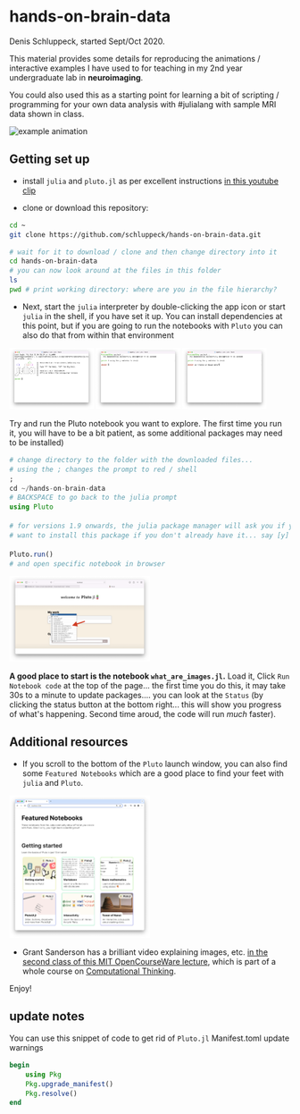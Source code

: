 # hands-on-brain-data

Denis Schluppeck, started Sept/Oct 2020.

This material provides some details for reproducing the animations / interactive examples I have used to for teaching in my 2nd year undergraduate lab in **neuroimaging**. 

You could also used this as a starting point for learning a bit of scripting / programming for your  own data analysis with #julialang with sample MRI data shown in class.

<img src="julia-gif.gif" alt="example animation"> 

## Getting set up

- install `julia` and `pluto.jl` as per excellent instructions [in this youtube clip](https://www.youtube.com/watch?v=OOjKEgbt8AI&list=PLP8iPy9hna6Q2Kr16aWPOKE0dz9OnsnIJ&index=21&t=204s)

- clone or download this repository:
```bash
cd ~
git clone https://github.com/schluppeck/hands-on-brain-data.git
```
```bash
# wait for it to download / clone and then change directory into it
cd hands-on-brain-data
# you can now look around at the files in this folder
ls
pwd # print working directory: where are you in the file hierarchy?
```

- Next, start the `julia` interpreter by double-clicking the app icon or start `julia` in the shell, if you have set it up. You can install dependencies at this point, but if you are going to run the notebooks with `Pluto` you can also do that from within that environment

<img src="./julia.png" width="30%"/> <img src="./julia-shell.png" width="30%"/>  <img src="./julia-cd.png" width="30%"/>

Try and run the Pluto notebook you want to explore. The first time you run it, you will have to be a bit patient, as some additional packages may need to be installed)

```julia
# change directory to the folder with the downloaded files...
# using the ; changes the prompt to red / shell
;  
cd ~/hands-on-brain-data
# BACKSPACE to go back to the julia prompt
using Pluto

# for versions 1.9 onwards, the julia package manager will ask you if you
# want to install this package if you don't already have it... say [y]

Pluto.run()
# and open specific notebook in browser
```

<img src="./pluto-notebook.png" width="50%"/>

**A good place to start is the notebook `what_are_images.jl`.** Load it, Click `Run Notebook code` at the top of the page... the first time you do this, it may take 30s to a minute to update packages.... you can look at the `Status` (by clicking the status button at the bottom right... this will show you progress of what's happening. Second time aroud, the code will run *much* faster).

## Additional resources

- If you scroll to the bottom of the `Pluto` launch window, you can also find some `Featured Notebooks` which are a good place to find your feet with `julia` and `Pluto`.

<img src="./featured-notebooks.png" width="50%"/>

- Grant Sanderson has a brilliant video explaining images, etc. [in the second class of this MIT OpenCourseWare lecture](https://www.youtube.com/watch?v=DGojI9xcCfg&list=PLP8iPy9hna6Q2Kr16aWPOKE0dz9OnsnIJ&index=2
), which is part of a whole course on [Computational Thinking](https://www.youtube.com/playlist?list=PLP8iPy9hna6Q2Kr16aWPOKE0dz9OnsnIJ).

Enjoy!

## update notes

You can use this snippet of code to get rid of `Pluto.jl` Manifest.toml update warnings

```julia
begin
    using Pkg 
    Pkg.upgrade_manifest()
    Pkg.resolve()
end
```


